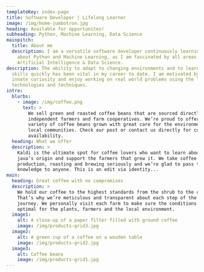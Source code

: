```yaml
---
templateKey: index-page
title: Software Developer | Lifelong Learner
image: /img/home-jumbotron.jpg
heading: Available for opportunites!
subheading: Python, Machine Learning, Data Science
mainpitch:
  title: About me
  description: I am a versatile software developer continuously learning more
    about Python and Machine Learning, as I am fascinated by all areas of
    Artificial Intelligence & Data Science.
description: The ability to adapt to changing environments and to learn new
  skills quickly has been vital in my career to date. I am motivated by an
  innate curiosity and enjoy working on real world problems using the latest
  technologies and techniques.
intro:
  blurbs:
    - image: /img/coffee.png
      text: >
        We sell green and roasted coffee beans that are sourced directly from
        independent farmers and farm cooperatives. We’re proud to offer a
        variety of coffee beans grown with great care for the environment and
        local communities. Check our post or contact us directly for current
        availability.
  heading: What we offer
  description: >
    Kaldi is the ultimate spot for coffee lovers who want to learn about their
    java’s origin and support the farmers that grew it. We take coffee
    production, roasting and brewing seriously and we’re glad to pass that
    knowledge to anyone. This is an edit via identity...
main:
  heading: Great coffee with no compromises
  description: >
    We hold our coffee to the highest standards from the shrub to the cup.
    That’s why we’re meticulous and transparent about each step of the coffee’s
    journey. We personally visit each farm to make sure the conditions are
    optimal for the plants, farmers and the local environment.
  image1:
    alt: A close-up of a paper filter filled with ground coffee
    image: /img/products-grid3.jpg
  image2:
    alt: A green cup of a coffee on a wooden table
    image: /img/products-grid2.jpg
  image3:
    alt: Coffee beans
    image: /img/products-grid1.jpg
---
```

